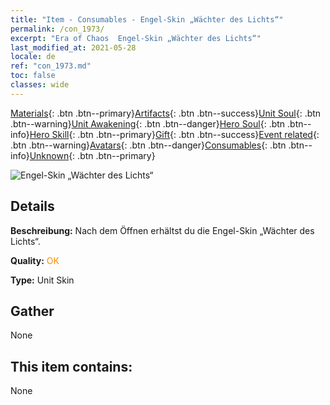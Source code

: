 ```yaml
---
title: "Item - Consumables - Engel-Skin „Wächter des Lichts“"
permalink: /con_1973/
excerpt: "Era of Chaos  Engel-Skin „Wächter des Lichts“"
last_modified_at: 2021-05-28
locale: de
ref: "con_1973.md"
toc: false
classes: wide
---
```

 [Materials](/ItemsDE/){: .btn .btn--primary}[Artifacts](/ItemsDE/Artifacts/){: .btn .btn--success}[Unit Soul](/ItemsDE/UnitSoul/){: .btn .btn--warning}[Unit Awakening](/ItemsDE/UnitAwakening/){: .btn .btn--danger}[Hero Soul](/ItemsDE/HeroSoul/){: .btn .btn--info}[Hero Skill](/ItemsDE/HeroSkill/){: .btn .btn--primary}[Gift](/ItemsDE/Gift/){: .btn .btn--success}[Event related](/ItemsDE/Events/){: .btn .btn--warning}[Avatars](/ItemsDE/Avatars/){: .btn .btn--danger}[Consumables](/ItemsDE/Consumables/){: .btn .btn--info}[Unknown](/ItemsDE/Unknown/){: .btn .btn--primary}

 ![Engel-Skin „Wächter des Lichts“](/images/u/ti_datianshipifu2.jpg)

## Details
 **Beschreibung:** Nach dem Öffnen erhältst du die Engel-Skin „Wächter des Lichts“.

 **Quality:** <span style="color: #FF8C00">OK</span>

 **Type:** Unit Skin

## Gather

  None

## This item contains:

  None

